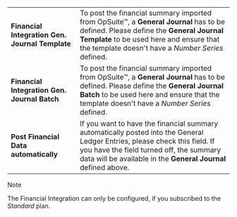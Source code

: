 |                                                 |                                                                                                              |
|-------------------------------------------------|--------------------------------------------------------------------------------------------------------------|
| **Financial Integration Gen. Journal Template** | To post the financial summary imported from OpSuite™, a **General Journal** has to be defined. Please define the **General Journal Template** to be used here and ensure that the template doesn't have a *Number Series* defined. |
| **Financial Integration Gen. Journal Batch**    | To post the financial summary imported from OpSuite™, a **General Journal** has to be defined. Please define the **General Journal Batch** to be used here and ensure that the template doesn't have a *Number Series* defined.  |
| **Post Financial Data automatically**           | If you want to have the financial summary automatically posted into the General Ledger Entries, please check this field. If you have the field turned off, the summary data will be available in the **General Journal** defined above. |

> [!NOTE]
> The Financial Integration can only be configured, if you subscribed to the *Standard* plan.